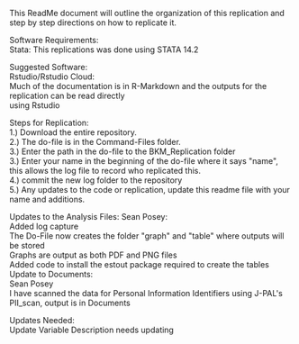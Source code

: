 This ReadMe document will outline the organization of this replication and step by step directions on how to replicate it.

Software Requirements:\
Stata: This replications was done using STATA 14.2

Suggested Software:\
Rstudio/Rstudio Cloud: \
	Much of the documentation is in R-Markdown and the outputs for the replication can be read directly\
	using Rstudio

Steps for Replication:\
1.) Download the entire repository.\
2.) The do-file is in the Command-Files folder.\
3.) Enter the path in the do-file to the BKM_Replication folder\
3.) Enter your name in the beginning of the do-file where it says "name", this allows the log file to record who replicated this.\
4.) commit the new log folder to the repository\
5.) Any updates to the code or replication, update this readme file with your name and additions.

Updates to the Analysis Files:
Sean Posey: \
	Added log capture\
	The Do-File now creates the folder "graph" and "table" where outputs will be stored\
	Graphs are output as both PDF and PNG files\
	Added code to install the estout package required to create the tables\
Update to Documents:\
Sean Posey\
	I have scanned the data for Personal Information Identifiers using J-PAL's PII_scan, output is in Documents

Updates Needed:\
	Update Variable Description needs updating

